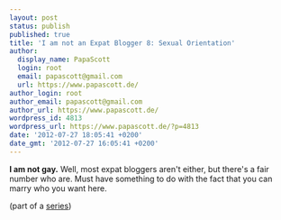 ```yaml
---
layout: post
status: publish
published: true
title: 'I am not an Expat Blogger 8: Sexual Orientation'
author:
  display_name: PapaScott
  login: root
  email: papascott@gmail.com
  url: https://www.papascott.de/
author_login: root
author_email: papascott@gmail.com
author_url: https://www.papascott.de/
wordpress_id: 4813
wordpress_url: https://www.papascott.de/?p=4813
date: '2012-07-27 18:05:41 +0200'
date_gmt: '2012-07-27 16:05:41 +0200'
---
```

<p><strong>I am not gay.</strong> Well, most expat bloggers aren't either, but there's a fair number who are. Must have something to do with the fact that you can marry who you want here.</p>
<p>(part of a <a href="/archives/category/not-an-expat-blogger/">series</a>)</p>
